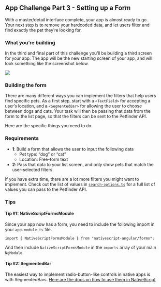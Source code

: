 ## App Challenge Part 3 - Setting up a Form

With a master/detail interface complete, your app is almost ready to go. Your next step is to remove your hardcoded data, and let users filter and find exactly the pet they’re looking for.

### What you’re building

In the third and final part of this challenge you’ll be building a third screen for your app. The app will be the new starting screen of your app, and will look something like the screenshot below.

![](images/chapter9/0.png?raw=true)

### Building the form

There are many different ways you can implement the filters that help users find specific pets. As a first step, start with a `<TextField>` for accepting a user’s location, and a `<SegmentedBar>` for allowing the user to choose between dogs and cats. Your task will then be passing that data from the form to the list page, so that the filters can be sent to the Petfinder API.

Here are the specific things you need to do.

### Requirements

* **1**: Build a form that allows the user to input the following data
    * Pet type: “dog” or “cat”
    * Location: Free-form text
* **2**: Pass that data to your list screen, and only show pets that match the user-selected filters.

If you have extra time, there are a lot more filters you might want to implement. Check out the list of values in [`search-options.ts`](NativeScriptFhttps://github.com/NativeScript/workshop/blob/master/demo/app/models/search-options.tsormsModule) for a full list of values you can pass to the Petfinder API.

### Tips

#### Tip #1: NativeScriptFormsModule

Since your app now has a form, you need to include the following import in your `app.module.ts` file.

```
import { NativeScriptFormsModule } from "nativescript-angular/forms";
```

And then include `NativeScriptFormsModule` in the `imports` array of your main `NgModule`.

#### Tip #2: SegmentedBar

The easiest way to implement radio-button-like controls in native apps is with SegmentedBars. [Here are the docs on how to use them in NativeScript](https://docs.nativescript.org/angular/code-samples/ui/segmented-bar.html)